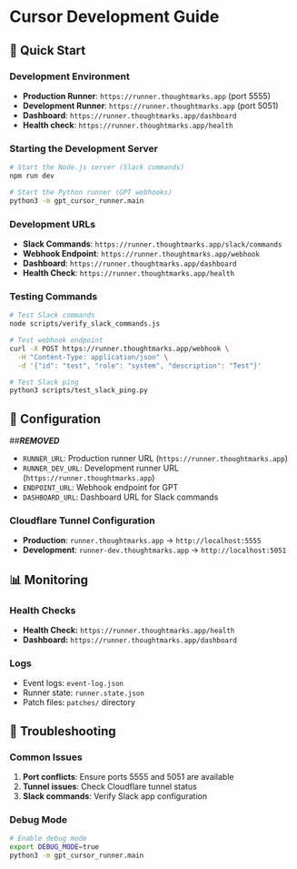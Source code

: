 # Cursor Development Guide

## 🚀 Quick Start

### Development Environment

- **Production Runner**: `https://runner.thoughtmarks.app` (port 5555)
- **Development Runner**: `https://runner.thoughtmarks.app` (port 5051)
- **Dashboard**: `https://runner.thoughtmarks.app/dashboard`
- **Health check**: `https://runner.thoughtmarks.app/health`

### Starting the Development Server

```bash
# Start the Node.js server (Slack commands)
npm run dev

# Start the Python runner (GPT webhooks)
python3 -m gpt_cursor_runner.main
```

### Development URLs

- **Slack Commands**: `https://runner.thoughtmarks.app/slack/commands`
- **Webhook Endpoint**: `https://runner.thoughtmarks.app/webhook`
- **Dashboard**: `https://runner.thoughtmarks.app/dashboard`
- **Health Check**: `https://runner.thoughtmarks.app/health`

### Testing Commands

```bash
# Test Slack commands
node scripts/verify_slack_commands.js

# Test webhook endpoint
curl -X POST https://runner.thoughtmarks.app/webhook \
  -H "Content-Type: application/json" \
  -d '{"id": "test", "role": "system", "description": "Test"}'

# Test Slack ping
python3 scripts/test_slack_ping.py
```

## 🔧 Configuration

##***REMOVED***

- `RUNNER_URL`: Production runner URL (`https://runner.thoughtmarks.app`)
- `RUNNER_DEV_URL`: Development runner URL (`https://runner.thoughtmarks.app`)
- `ENDPOINT_URL`: Webhook endpoint for GPT
- `DASHBOARD_URL`: Dashboard URL for Slack commands

### Cloudflare Tunnel Configuration

- **Production**: `runner.thoughtmarks.app` → `http://localhost:5555`
- **Development**: `runner-dev.thoughtmarks.app` → `http://localhost:5051`

## 📊 Monitoring

### Health Checks

- **Health Check:** `https://runner.thoughtmarks.app/health`
- **Dashboard:** `https://runner.thoughtmarks.app/dashboard`

### Logs

- Event logs: `event-log.json`
- Runner state: `runner.state.json`
- Patch files: `patches/` directory

## 🚨 Troubleshooting

### Common Issues

1. **Port conflicts**: Ensure ports 5555 and 5051 are available
2. **Tunnel issues**: Check Cloudflare tunnel status
3. **Slack commands**: Verify Slack app configuration

### Debug Mode

```bash
# Enable debug mode
export DEBUG_MODE=true
python3 -m gpt_cursor_runner.main
```
